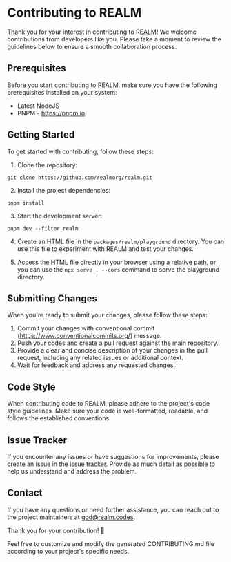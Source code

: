# Contributing to REALM

Thank you for your interest in contributing to REALM! We welcome contributions from developers like you. Please take a moment to review the guidelines below to ensure a smooth collaboration process.

## Prerequisites

Before you start contributing to REALM, make sure you have the following prerequisites installed on your system:

- Latest NodeJS
- PNPM - https://pnpm.io

## Getting Started

To get started with contributing, follow these steps:

1. Clone the repository:
```shell
git clone https://github.com/realmorg/realm.git
````

2. Install the project dependencies:
```shell
pnpm install
```

3. Start the development server:

```shell
pnpm dev --filter realm
```

4. Create an HTML file in the `packages/realm/playground` directory. You can use this file to experiment with REALM and test your changes.

5. Access the HTML file directly in your browser using a relative path, or you can use the `npx serve . --cors` command to serve the playground directory.

## Submitting Changes

When you're ready to submit your changes, please follow these steps:

1. Commit your changes with conventional commit (https://www.conventionalcommits.org/) message.
2. Push your codes and create a pull request against the main repository.
3. Provide a clear and concise description of your changes in the pull request, including any related issues or additional context.
4. Wait for feedback and address any requested changes.

## Code Style
When contributing code to REALM, please adhere to the project's code style guidelines. Make sure your code is well-formatted, readable, and follows the established conventions.

## Issue Tracker
If you encounter any issues or have suggestions for improvements, please create an issue in the [issue tracker](https://github.com/realmorg/realm/issues). Provide as much detail as possible to help us understand and address the problem.

## Contact
If you have any questions or need further assistance, you can reach out to the project maintainers at [god@realm.codes](mailto:god@realm.codes).

Thank you for your contribution! 🎉

Feel free to customize and modify the generated CONTRIBUTING.md file according to your project's specific needs.
